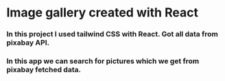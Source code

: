 # Image gallery created with React

### In this project I used tailwind CSS with React. Got all data from pixabay API. 
### In this app we can search for pictures which we get from pixabay fetched data.
